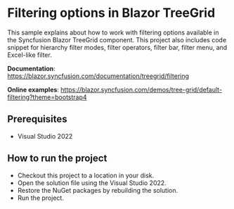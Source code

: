 # Filtering options in Blazor TreeGrid

This sample explains about how to work with filtering options available in the Syncfusion Blazor TreeGrid component. This project also includes code snippet for hierarchy filter modes, filter operators, filter bar, filter menu, and Excel-like filter.

**Documentation**: https://blazor.syncfusion.com/documentation/treegrid/filtering

**Online examples**: https://blazor.syncfusion.com/demos/tree-grid/default-filtering?theme=bootstrap4

## Prerequisites

* Visual Studio 2022

## How to run the project

* Checkout this project to a location in your disk.
* Open the solution file using the Visual Studio 2022.
* Restore the NuGet packages by rebuilding the solution.
* Run the project.